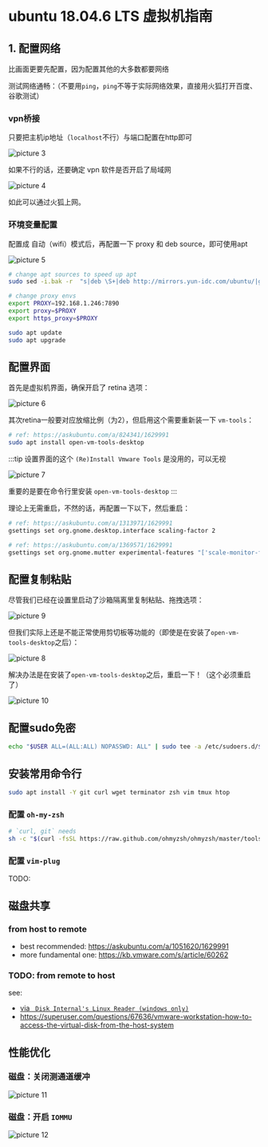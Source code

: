 # ubuntu 18.04.6 LTS 虚拟机指南

## 1. 配置网络

比画面更要先配置，因为配置其他的大多数都要网络

测试网络通畅：（不要用`ping`，`ping`不等于实际网络效果，直接用火狐打开百度、谷歌测试）

### vpn桥接

只要把主机ip地址（`localhost`不行）与端口配置在http即可

![picture 3](.imgs/full-guide_ubuntu-in-vmware-1663146396647-0cd496b89408bfd8ddf553bc9233d09fcd5f8e2ecc63e246910ef58d63a3ce0c.png)  
 
如果不行的话，还要确定 vpn 软件是否开启了局域网

![picture 4](.imgs/full-guide_ubuntu-in-vmware-1663146484586-64c7c7e1e95d8e889ddae155ff73fea200f9edc0cc08c8b0a0df721585c0603b.png)  

如此可以通过火狐上网。

### 环境变量配置

配置成 自动（wifi）模式后，再配置一下 proxy 和 deb source，即可使用apt

![picture 5](.imgs/full-guide_ubuntu-in-vmware-1663147163153-878049e7a6ed2afef9fa8c9a70114c5089d4bf8129b3862750e9403f6f9d603b.png)  

```sh
# change apt sources to speed up apt
sudo sed -i.bak -r  "s|deb \S+|deb http://mirrors.yun-idc.com/ubuntu/|g" /etc/apt/sources.list
```

```sh
# change proxy envs
export PROXY=192.168.1.246:7890
export proxy=$PROXY
export https_proxy=$PROXY

sudo apt update
sudo apt upgrade
```

## 配置界面

首先是虚拟机界面，确保开启了 retina 选项：

![picture 6](.imgs/full-guide_ubuntu-in-vmware-1663148898692-00b615c34a41ef0ef8ba1b8374e7f2157d7621c6b05af956f304384ceac825a0.png)  

其次retina一般要对应放缩比例（为2），但启用这个需要重新装一下 `vm-tools`：

```sh
# ref: https://askubuntu.com/a/824341/1629991
sudo apt install open-vm-tools-desktop
```

:::tip
设置界面的这个 `(Re)Install Vmware Tools` 是没用的，可以无视

![picture 7](.imgs/full-guide_ubuntu-in-vmware-1663148956529-97f8f8a8252409f88f27c1b59bf149ff08ebd5f6c707e23aecc54b03f2fb811b.png)  

重要的是要在命令行里安装 `open-vm-tools-desktop`
:::

理论上无需重启，不然的话，再配置一下以下，然后重启：

```sh
# ref: https://askubuntu.com/a/1313971/1629991
gsettings set org.gnome.desktop.interface scaling-factor 2

# ref: https://askubuntu.com/a/1369571/1629991
gsettings set org.gnome.mutter experimental-features "['scale-monitor-framebuffer']"
```

## 配置复制粘贴

尽管我们已经在设置里启动了沙箱隔离里复制粘贴、拖拽选项：

![picture 9](.imgs/full-guide_ubuntu-in-vmware-1663149079265-d849ee71f1dfe67ff1a7104bf74b878111e68ab3981ea93556543efff5ac75ae.png)  

但我们实际上还是不能正常使用剪切板等功能的（即使是在安装了`open-vm-tools-desktop`之后）：

![picture 8](.imgs/full-guide_ubuntu-in-vmware-1663149059174-ce02766e69bd39fbc246729e331844381d983ca61445d2d42b20a830280019b6.png)  

解决办法是在安装了`open-vm-tools-desktop`之后，重启一下！（这个必须重启了）

![picture 10](.imgs/full-guide_ubuntu-in-vmware-1663149214216-eebb1047ac3585c2a439ddc484647ab6bfcc00c500da671e8c2152f47d8d0c3a.png)  

## 配置sudo免密

```sh
echo "$USER ALL=(ALL:ALL) NOPASSWD: ALL" | sudo tee -a /etc/sudoers.d/$USER
```

## 安装常用命令行

```sh
sudo apt install -Y git curl wget terminator zsh vim tmux htop
```

### 配置 `oh-my-zsh`

```sh
# `curl, git` needs
sh -c "$(curl -fsSL https://raw.github.com/ohmyzsh/ohmyzsh/master/tools/install.sh)"
```

### 配置 `vim-plug`

TODO: 

## 磁盘共享

### from host to remote

- best recommended: https://askubuntu.com/a/1051620/1629991
- more fundamental one: https://kb.vmware.com/s/article/60262

### TODO: from remote to host

see:

- [via ` Disk Internal's Linux Reader (windows only)`](https://superuser.com/a/1077650/1365851)
- https://superuser.com/questions/67636/vmware-workstation-how-to-access-the-virtual-disk-from-the-host-system


## 性能优化

### 磁盘：关闭测通道缓冲

![picture 11](.imgs/full-guide_ubuntu-in-vmware-1663150798868-7fbad6712c34b901a220e3f19164c2d76ff9d5f012f696dbfd962f2a3bce72c2.png)  

### 磁盘：开启 `IOMMU`

![picture 12](.imgs/full-guide_ubuntu-in-vmware-1663150811861-9351c760199bea9ae5bfaa9a42f8a3c416261b494d5e69868a487178a4eff2e1.png)  
